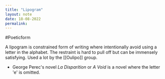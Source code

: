```yaml
---
title: "Lipogram"
layout: note
date: 18-08-2022
permalink:
---
```


#Poeticform 

A lipogram is constrained form of writing where intentionally avoid using a letter in the alphabet. The restraint is hard to pull off but can be immensely satisfying. Used a lot by the [[Oulipo]] group.

-   George Perec's novel *La Disparition* or *A Void* is a novel where the letter 'e' is omitted.
